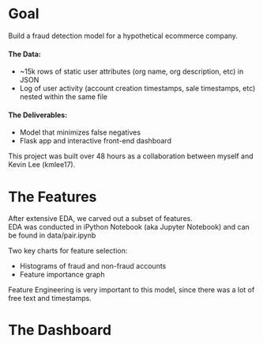 
# Goal

Build a fraud detection model for a hypothetical ecommerce company.

#### The Data: 
- ~15k rows of static user attributes (org name, org description, etc) in JSON
- Log of user activity (account creation timestamps, sale timestamps, etc) nested within the same file

#### The Deliverables: 
- Model that minimizes false negatives
- Flask app and interactive front-end dashboard

This project was built over 48 hours as a collaboration between myself and Kevin Lee (kmlee17). 

# The Features

After extensive EDA, we carved out a subset of features.  
EDA was conducted in iPython Notebook (aka Jupyter Notebook) and can be found in data/pair.ipynb

Two key charts for feature selection: 
- Histograms of fraud and non-fraud accounts
- Feature importance graph

Feature Engineering is very important to this model, since there was a lot of free text and timestamps.


# The Dashboard


